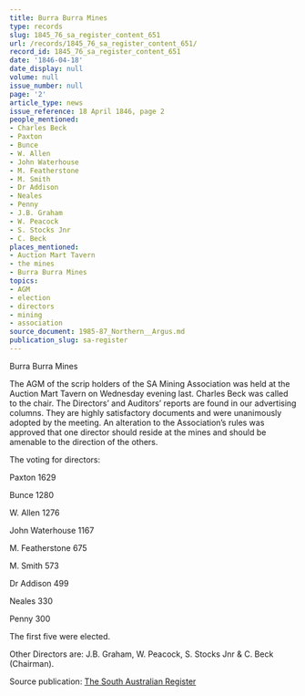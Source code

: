 ```yaml
---
title: Burra Burra Mines
type: records
slug: 1845_76_sa_register_content_651
url: /records/1845_76_sa_register_content_651/
record_id: 1845_76_sa_register_content_651
date: '1846-04-18'
date_display: null
volume: null
issue_number: null
page: '2'
article_type: news
issue_reference: 18 April 1846, page 2
people_mentioned:
- Charles Beck
- Paxton
- Bunce
- W. Allen
- John Waterhouse
- M. Featherstone
- M. Smith
- Dr Addison
- Neales
- Penny
- J.B. Graham
- W. Peacock
- S. Stocks Jnr
- C. Beck
places_mentioned:
- Auction Mart Tavern
- the mines
- Burra Burra Mines
topics:
- AGM
- election
- directors
- mining
- association
source_document: 1985-87_Northern__Argus.md
publication_slug: sa-register
---
```


Burra Burra Mines

The AGM of the scrip holders of the SA Mining Association was held at the Auction Mart Tavern on Wednesday evening last.  Charles Beck was called to the chair.  The Directors’ and Auditors’ reports are found in our advertising columns.  They are highly satisfactory documents and were unanimously adopted by the meeting.  An alteration to the Association’s rules was approved that one director should reside at the mines and should be amenable to the direction of the others.

The voting for directors:

Paxton	1629

Bunce	1280

W. Allen	1276

John Waterhouse	1167

M. Featherstone	675

M. Smith	573

Dr Addison	499

Neales	330

Penny	300

The first five were elected.

Other Directors are: J.B. Graham, W. Peacock, S. Stocks Jnr & C. Beck (Chairman).

Source publication: [The South Australian Register](/publications/sa-register/)
